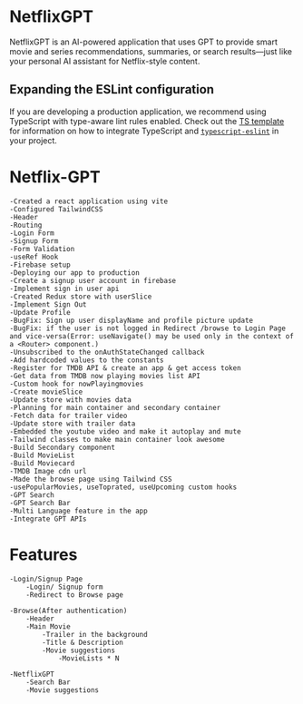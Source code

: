 # NetflixGPT

NetflixGPT is an AI-powered application that uses GPT to provide smart movie and series recommendations, summaries, or search results—just like your personal AI assistant for Netflix-style content.


## Expanding the ESLint configuration

If you are developing a production application, we recommend using TypeScript with type-aware lint rules enabled. Check out the [TS template](https://github.com/vitejs/vite/tree/main/packages/create-vite/template-react-ts) for information on how to integrate TypeScript and [`typescript-eslint`](https://typescript-eslint.io) in your project.



# Netflix-GPT

    -Created a react application using vite
    -Configured TailwindCSS
    -Header
    -Routing
    -Login Form
    -Signup Form
    -Form Validation
    -useRef Hook
    -Firebase setup
    -Deploying our app to production
    -Create a signup user account in firebase
    -Implement sign in user api
    -Created Redux store with userSlice
    -Implement Sign Out
    -Update Profile
    -BugFix: Sign up user displayName and profile picture update
    -BugFix: if the user is not logged in Redirect /browse to Login Page and vice-versa(Error: useNavigate() may be used only in the context of a <Router> component.)
    -Unsubscribed to the onAuthStateChanged callback
    -Add hardcoded values to the constants
    -Register for TMDB API & create an app & get access token
    -Get data from TMDB now playing movies list API
    -Custom hook for nowPlayingmovies
    -Create movieSlice
    -Update store with movies data
    -Planning for main container and secondary container
    -Fetch data for trailer video
    -Update store with trailer data
    -Embedded the youtube video and make it autoplay and mute
    -Tailwind classes to make main container look awesome
    -Build Secondary component
    -Build MovieList
    -Build Moviecard
    -TMDB Image cdn url
    -Made the browse page using Tailwind CSS
    -usePopularMovies, useToprated, useUpcoming custom hooks
    -GPT Search
    -GPT Search Bar
    -Multi Language feature in the app
    -Integrate GPT APIs

    


# Features
    -Login/Signup Page
        -Login/ Signup form
        -Redirect to Browse page

    -Browse(After authentication)
        -Header
        -Main Movie
            -Trailer in the background
            -Title & Description
            -Movie suggestions
                -MovieLists * N
    
    -NetflixGPT
        -Search Bar
        -Movie suggestions
